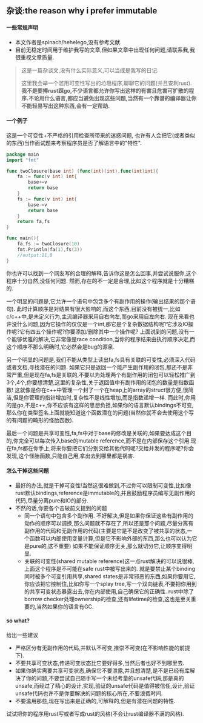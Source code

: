 ## 杂谈:the reason why i prefer immutable

#### 一些常规声明

- 本文作者是spinach/hehelego,没有参考文献.
- 目前无稳定时间用于维护我写的文章,但如果文章中出现任何问题,请联系我,我很重视文章质量.

> 这是一篇杂谈文,没有什么实际意义,可以当成是我写的日记.
>
> 这里我会举一个滥用可变性写出的垃圾程序,聊聊它的问题(并且安利rust).
> **我不是要捧rust踩go,不少语言都允许你写出这样的有害且危害可扩散的程序.不论用什么语言,都应当避免出现这些问题,当然有一个靠谱的编译器让你不能轻易写出这种东西,会有一定帮助.**



#### 一个例子
这是一个可变性+不严格的引用检查所带来的迷惑问题,
也许有人会把它(或者类似的东西)当作面试题来考察程序员是否了解语言中的"特性".

```go
package main
import "fmt"

func twoClosure(base int) (func(int)(int),func(int)int){
    fa := func(v int) int{
        base+=v
        return base
    }
    fs := func(v int) int{
        base-=v
        return base
    }
    return fa,fs
}

func main(){
    fa,fs := twoClosure(10)
    fmt.Println(fa(1),fs(3))
    //output:11,8
}
```
你也许可以找到一个网友写的合理的解释,告诉你这是怎么回事,并尝试说服你,这个程序十分自然,没任何问题.
然而,存在的不一定是合理,比如这个程序就是十分糟糕的.

一个明显的问题是,它允许一个语句中包含多个有副作用的操作(输出结果的那个语句).
此时计算顺序是对结果有很大影响的,而这个东西,目前没有被统一,比如c/c++中,是未定义行为,主流编译器采用自右向左,而go采用自左向右.
现在来看也许没什么问题,因为它操作的仅仅是一个int,那它是个复杂数据结构呢?它涉及IO操作呢?它有四五个操作呢?你要添加/删除其中一个操作呢?
上面说到的问题,没有一个能够优雅的解决,它非常像是race condition,当你的程序结果由执行顺序决定,而这个顺序不那么明确时,它必然会是bug的源泉.

另一个明显的问题是,我们不能从类型上读出fa,fs具有关联的可变性,必须深入代码或者文档,寻找潜在的问题.
如果它只是返回一个能产生副作用的闭包,那还不是非常严重,但是现在fa,fs是关联的,不要以为处理两个有副作用的闭包可以轻松推广到3个,4个,你要想清楚,这里的复杂性,关于返回值中有副作用的闭包的数量是指数函数!
这就像是你在c++中管理一个封了一个在heap上的array的struct很方便,很简洁,但是你管理的指针增加时,复杂性不是线性增加,而是指数递增一样.
而此时,你用的是go,不是c++,你不应该有这样的思想负担,如果你的语言默认bindings不可变,那么你在类型签名上面就能知道这个函数潜在的问题(当然你就不会去使用这个写的有问题的畸形的怪胎函数).

最后一个问题是共享可变性,fa,fs中对于base的修改是关联的,如果要达成这个目的,你完全可以每次传入base的mutable reference,而不是在内部保存这个引用.现在fa,fs都在你手上,将来你要把它们分别交给其他代码呢?交给并发的程序呢?你会发现,这个怪胎函数,只能自己用,拿出去到哪里都是祸害.

#### 怎么干掉这些问题
- 最好的办法,就是干掉可变性!当然这很难做到,不过你可以限制可变性,比如像rust默认bindings,reference是immutable的,并且鼓励程序员编写无副作用的代码,尽量分离pure和IO的部分.
- 不然的话,你要各个击破前文提到的问题
  - 同一个语句中包含多个副作用. 不好解决,但是如果你保证这些有副作用的动作的顺序可以调换,那么问题就不存在了,所以还是那个问题,尽量分离有副作用的代码和无副作用的代码(主要是它是不是改变了被共享的状态,一个函数可以内部使用变量计算,但是它不影响外部的东西,那么也可以认为它是pure的,这不重要)
    如果不能保证顺序无关,那么就切分它,让顺序变得明显.
  - 关联的可变性(shared mutable reference)这一点rust解决的可以说很棒,上面这个程序是不可能在safe rust中被写出来的.
    就是要禁止某个binding同时被多个可变引用共享,shared states是非常邪恶的东西,如果你要用它,你应该把它控制住,比如你写一个splay tree,写一个双向链表,不要把你用到的共享可变状态暴露出去,你在内部使用,自己确保它的正确性.
    rust中除了borrow checker处理ownership的检查,还有lifetime的检查,这也是至关重要的,当然如果你的语言有GC.



#### so what?

给出一些建议

- 严格区分有无副作用的代码,并默认不可变,推崇不可变(在不影响性能的前提下).
- 不要共享可变状态,传递可变状态比它要好得多,当然后者也好不到哪里去.
- 如果你确实需要共享可变状态,确保它不要泄露,并且想清楚,是不是已经有库解决了你的问题,不要尝试自己随手写一个未经考量的unsafe代码,那是真的unsafe,而经过了精心的设计,实现,验证的unsafe代码是值得被信任,设计,验证unsafe代码也许不是你要解决的问题的核心所在,不要浪费时间.
- 不要滥用那些,现在写出来是正确的,可解释的,但是有潜在问题的特性.



试试把你的程序用rust写或者写成rust的风格(不会让rust编译器不满的风格).